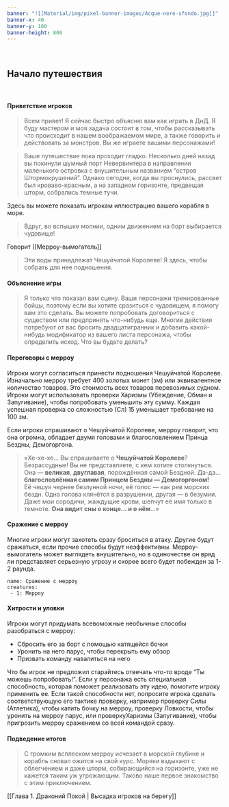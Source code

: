 ```yaml
---
banner: "![[Material/img/pixel-banner-images/Acque-nere-sfondo.jpg]]"
banner-x: 40
banner-y: 100
banner-height: 800
---
```


&nbsp;
## Начало путешествия

&nbsp;
#### Приветствие игроков

> Всем привет! Я сейчас быстро объясню вам как играть в ДнД. Я буду мастером и моя задача состоит в том, чтобы рассказывать что происходит в нашем воображаемом мире, а также говорить и действовать за монстров. Вы же играете вашими персонажами!

> Ваше путешествие пока проходит гладко. Несколько дней назад вы покинули шумный порт Невервинтера в направлении маленького островка с внушительным названием “остров Штормокрушений”. Однако сегодня, когда вы проснулись, рассвет был кроваво-красным, а на западном горизонте, предвещая шторм, собрались темные тучи.

Здесь вы можете показать игрокам иллюстрацию вашего корабля в море.
> Вдруг, во вспышке молнии, одним движением на борт выбирается чудовище!

Говорит [[Мерроу-вымогатель]]
> Эти воды принадлежат Чешуйчатой Королеве! Я здесь, чтобы собрать для нее подношения.

#### Объяснение игры

> Я только что показал вам сцену. Ваши персонажи тренированные бойцы, поэтому если вы хотите сразиться с чудовищем, я помогу вам это сделать. Вы можете попробовать договориться с существом или предпринять что-нибудь еще. Многие действия потребуют от вас бросить двадцатигранник и добавить какой-нибудь модификатор из вашего листа персонажа, чтобы определить исход. Что вы будете делать?

#### Переговоры с мерроу

Игроки могут согласиться принести подношения Чешуйчатой Королеве. Изначально мерроу требует 400 золотых монет (зм) или эквивалентное количество товаров. Это стоимость всех товаров перевозимых судном. Игроки могут использовать проверки Харизмы (Убеждение, Обман и Запугивание), чтобы попробовать уменьшить эту сумму. Каждая успешная проверка со сложностью (Сл) 15 уменьшает требование на 100 зм.

Если игроки спрашивают о Чешуйчатой Королеве, мерроу говорит, что она огромна, обладает двумя головами и благословлением Принца Бездны, Демогоргона.
> «Хе-хе-хе… Вы спрашиваете о **Чешуйчатой Королеве**? Безрассудные! Вы не представляете, с кем хотите столкнуться. Она — **великая**, **двуглавая**, порождённая самой Бездной. Да-да… **благословлённая самим Принцем Бездны — Демогоргоном!**  
> Её чешуя чернее безлунной ночи, её голос — как рев морских бездн. Одна голова клянётся в разрушении, другая — в безумии.  Даже мои сородичи, жаждущие крови, шепчут её имя только в темноте.  **Она видит сны о конце… и о нём**...»

#### Сражение с мерроу

Многие игроки могут захотеть сразу броситься в атаку. Другие будут сражаться, если прочие способы будут неэффективны.
Мерроу-вымогатель может выглядеть внушительно, но в одиночестве он вряд ли представляет серьезную угрозу и скорее всего будет побежден за 1-2 раунда.

```encounter-table
name: Сражение с мерроу
creatures:
 - 1: Мерроу
```

#### Хитрости и уловки

Игроки могут придумать всевоможные необычные способы разобраться с мерроу:
- Сбросить его за борт с помощью катящейся бочки
- Уронить на него парус, чтобы перекрыть ему обзор
- Призвать команду навалиться на него

Что бы игрок не предложил старайтесь отвечать что-то вроде “Ты можешь попробовать!”. Если у персонажа есть специальная способность, которая поможет реализовать эту идею, помогите игроку применить ее. Если такой способности нет, попросите игрока сделать соответствующую его тактике проверку, например проверку Силы (Атлетика), чтобы катить бочку на мерроу, проверку Ловкости, чтобы уронить на мерроу парус, или проверкуХаризмы (Запугивание), чтобы пригрозить мерроу сражением со всей командой сразу.

#### Подведение итогов

> С громким всплеском мерроу исчезает в морской глубине и корабль сновал ожится на свой курс. Моряки вздыхают с облегчением и даже шторм, собирающийся на горизонте, уже не кажется таким уж угрожающим. Таково наше первое знакомство с этим приключением.


[[Глава 1. Драконий Покой | Высадка игроков на берегу]]